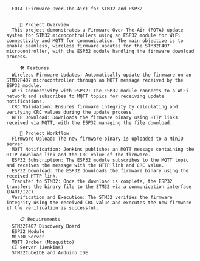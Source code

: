       FOTA (Firmware Over-The-Air) for STM32 and ESP32

      
         📝 Project Overview
      This project demonstrates a Firmware Over-The-Air (FOTA) update system for STM32 microcontrollers using an ESP32 module for WiFi connectivity and MQTT for communication. The main objective is to enable seamless, wireless firmware updates for the STM32F407 microcontroller, with the ESP32 module handling the firmware download process.

         🛠️ Features
      Wireless Firmware Updates: Automatically update the firmware on an STM32F407 microcontroller through an MQTT message received by the ESP32 module.
      WiFi Connectivity with ESP32: The ESP32 module connects to a WiFi network and subscribes to MQTT topics for receiving update notifications.
      CRC Validation: Ensures firmware integrity by calculating and verifying CRC values during the update process.
      HTTP Download: Downloads the firmware binary using HTTP links received via MQTT, with the ESP32 managing the file download.
      
         🔄 Project Workflow
      Firmware Upload: The new firmware binary is uploaded to a MinIO server.
      MQTT Notification: Jenkins publishes an MQTT message containing the HTTP download link and the CRC value of the firmware.
      ESP32 Subscription: The ESP32 module subscribes to the MQTT topic and receives the message with the HTTP link and CRC value.
      ESP32 Download: The ESP32 downloads the firmware binary using the received HTTP link.
      Transfer to STM32: Once the download is complete, the ESP32 transfers the binary file to the STM32 via a communication interface (UART/I2C).
      Verification and Execution: The STM32 verifies the firmware integrity using the received CRC value and executes the new firmware if the verification is successful.
      
         📋 Requirements
      STM32F407 Discovery Board
      ESP32 Module
      MinIO Server
      MQTT Broker (Mosquitto)
      CI Server (Jenkins)
      STM32CubeIDE and Arduino IDE
